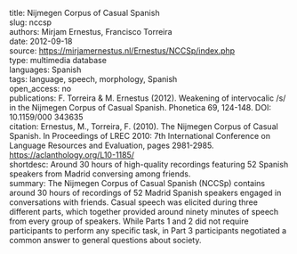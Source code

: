 title: Nijmegen Corpus of Casual Spanish  
slug: nccsp  
authors: Mirjam Ernestus, Francisco Torreira  
date: 2012-09-18  
source: https://mirjamernestus.nl/Ernestus/NCCSp/index.php  
type: multimedia database  
languages: Spanish  
tags: language, speech, morphology, Spanish  
open_access: no  
publications: F. Torreira & M. Ernestus (2012). Weakening of intervocalic /s/ in the Nijmegen Corpus of Casual Spanish. Phonetica 69, 124-148. DOI: 10.1159/000 343635  
citation: Ernestus, M., Torreira, F. (2010). The Nijmegen Corpus of Casual Spanish. In Proceedings of LREC 2010: 7th International Conference on Language Resources and Evaluation, pages 2981-2985. https://aclanthology.org/L10-1185/  
shortdesc: Around 30 hours of high-quality recordings featuring 52 Spanish speakers from Madrid conversing among friends.  
summary: The Nijmegen Corpus of Casual Spanish (NCCSp) contains around 30 hours of recordings of 52 Madrid Spanish speakers engaged in conversations with friends. Casual speech was elicited during three different parts, which together provided around ninety minutes of speech from every group of speakers. While Parts 1 and 2 did not require participants to perform any specific task, in Part 3 participants negotiated a common answer to general questions about society.  
